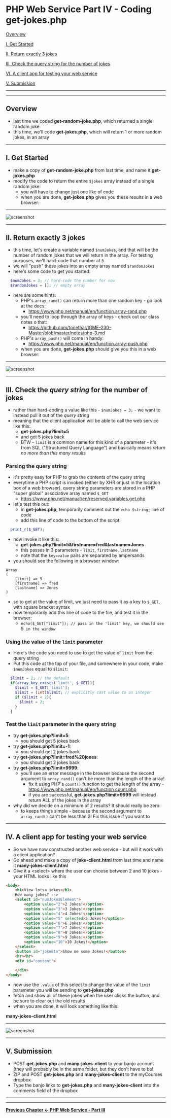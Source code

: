 # PHP Web Service Part IV - Coding get-jokes.php


[Overview](#overview)

[I. Get Started](#get-started)

[II. Return exactly 3 jokes](#return-3-jokes)

[III. Check the query string for the number of jokes](#query-string)

[VI. A client app for testing your web service](#client-app)

[V. Submission](#submission)


<hr><hr>

<a id="overview" />

## Overview

- last time we coded **get-random-joke.php**, which returned a single random joke
- this time, we'll code **get-jokes.php**, which will return 1 or more random jokes, in an array

<hr>

<a id="get-started" />

## I. Get Started

- make a copy of **get-random-joke.php** from last time, and name it **get-jokes.php**
- modify the code to return the entire `$jokes` array instead of a single random joke:
  - you will have to change just one like of code
  - when you are done, **get-jokes.php** gives you these results in a web browser:
  
<hr>

![screenshot](./_images/HW-php-web-service-15.jpg)

<hr>

<a id="return-3-jokes" />

## II. Return exactly 3 jokes

- this time, let's create a variable named `$numJokes`, and that will be the number of random jokes that we will return in the array. For testing purposes, we'll hard-code that number at `3`
- we will "push" these jokes into an empty array named `$randomJokes`
- here's some code to get you started:

```php
  $numJokes = 3; // hard-code the number for now
  $randomJokes = []; // empty array
```

- here are some hints:
  - PHP's `array_rand()` can return more than one random key - go look at the docs:
    - https://www.php.net/manual/en/function.array-rand.php
  - you'll need to loop through the array of keys - check out our class notes o that:
    - https://github.com/tonethar/IGME-230-Master/blob/master/notes/php-3.md
  - PHP's `array_push()` will come in handy:
    - https://www.php.net/manual/en/function.array-push.php
  - when you are done, **get-jokes.php** should give you this in a web browser:

<hr>

![screenshot](./_images/HW-php-web-service-16.jpg)

<hr>
  

<a id="query-string" />

## III. Check the *query string* for the number of jokes

- rather than hard-coding a value like this - `$numJokes = 3;` - we want to instead pull it out of the *query string*
- meaning that the client application will be able to call the web service like this:
  - **get-jokes.php?limit=5**
  - and get 5 jokes back
  - BTW - `limit` is a common name for this kind of a parameter - it's from SQL ("Structured Query Language") and basically means *return no more than this many results*

### Parsing the query string

- it's pretty easy for PHP to grab the contents of the query string
- everytime a PHP script is invoked (either by XHR or just in the location box of a web browser), query string parameters are stored in a PHP "super global" associative array named `$_GET`
  - https://www.php.net/manual/en/reserved.variables.get.php
- let's test this out:
  - in **get-jokes.php**, temporarily comment out the `echo $string;` line of code
  - add this line of code to the bottom of the script:

```php
  print_r($_GET);
```

- now invoke it like this:
  - **get-jokes.php?limit=5&firstname=fred&lastname=Jones**
  - this passes in 3 parameters - `limit`, `firstname`, `lastname`
  - note that the `key=value` pairs are separated by ampersands
- you should see the following in a browser window:


```text
Array
(
    [limit] => 5
    [firstname] => fred
    [lastname] => Jones
)
```

- so to get at the value of limit, we just need to pass it as a key to `$_GET`, with square bracket syntax
- now temporarily add this line of code to the file, and test it in the browser:
  - `echo($_GET["limit"]); // pass in the 'limit' key, we should see `5` in the window`
  
### Using the value of the `limit` parameter

- Here's the code you need to use to get the value of `limit` from the query string
- Put this code at the top of your file, and somewhere in your code, make `$numJokes` equal to `$limit`:

```php
  $limit = 2; // the default
  if(array_key_exists('limit', $_GET)){
    $limit = $_GET['limit'];
    $limit = (int)$limit; // explicitly cast value to an integer
    if ($limit < 2){
      $limit = 2;
    }
  }
```

### Test the `limit` parameter in the query string

- try **get-jokes.php?limit=5**:
  - you should get 5 jokes back
- try **get-jokes.php?limit=-1**:
  - you should get 2 jokes back
- try **get-jokes.php?limit=fred%20jones**:
  - you should get 2 jokes back
- try **get-jokes.php?limit=9999**:
  - you'll see an error message in the browser because the second argument to `array_rand()` can't be more than the length of the array!
    - fix it using PHP's `count()` function to get the length of the array - https://www.php.net/manual/en/function.count.php
    - if you are successful, **get-jokes.php?limit=9999** will instead return ALL of the jokes in the array
- why did we decide on a minimum of 2 results? It should really be zero:
  - to keeps things simple  - because the second argument to `array_rand()` can't be less than 2! Fix this issue if you want to
  
<hr>

<a id="client-app" />

## IV. A client app for testing your web service

- So we have now constructed another web service - but will it work with a client application?
- Go ahead and make a copy of **joke-client.html** from last time and name it **many-jokes-client.html**
- Give it a &lt;select> where the user can choose between 2 and 10 jokes - your HTML looks like this

```html
<body>
	<h1>View lotsa jokes</h1>
	How many jokes? -->
	<select id="numJokesElement">
		<option value="2">2 Jokes!</option>
		<option value="3">3 Jokes!</option>
		<option value="4">4 Jokes!</option>
		<option value="5" selected>5 Jokes!</option>
		<option value="6">6 Jokes!</option>
		<option value="7">7 Jokes!</option>
		<option value="8">8 Jokes!</option>
		<option value="9">9 Jokes!</option>
		<option value="10">10 Jokes!</option>
	</select>
	<button id="jokeBtn">Show me some Jokes!</button>
	<hr><hr>
	<div id="content">
	
	</div>
</body>
```

- now use the `.value` of this select to change the value of the `limit` parameter you will be sending to **get-jokes.php**
- fetch and show all of these jokes when the user clicks the button, and be sure to clear out the old results
- when you are done, it will look something like this:

**many-jokes-client.html**

<hr>

![screenshot](./_images/HW-php-web-service-17.jpg)

<hr>

<a id="submission" />

## V. Submission

- POST **get-jokes.php** and **many-jokes-client** to your banjo account (they will probably be in the same folder, but they don't have to be!
- ZIP and POST **get-jokes.php** and **many-jokes-client** to the myCourses dropbox
- Type the banjo links to **get-jokes.php** and **many-jokes-client** into the comments field of the dropbox


<hr><hr>

**[Previous Chapter <- PHP Web Service - Part III](HW-php-web-service-3.md)**
